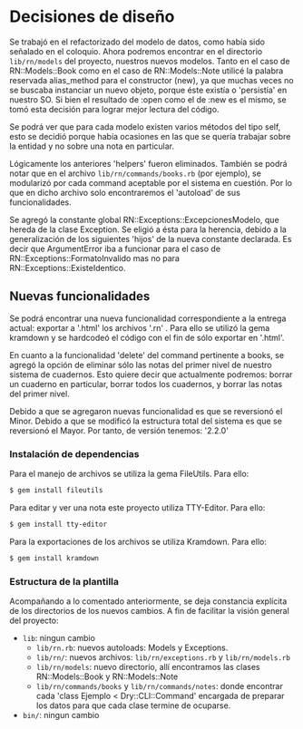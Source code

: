 # Decisiones de diseño

Se trabajó en el refactorizado del modelo de datos, como había sido señalado en el coloquio.
Ahora podremos encontrar en el directorio `lib/rn/models` del proyecto, nuestros nuevos modelos.
Tanto en el caso de RN::Models::Book como en el caso de RN::Models::Note utilicé la palabra reservada
alias_method para el constructor (new), ya que muchas veces no se buscaba instanciar un nuevo objeto,
porque éste existía o 'persistía' en nuestro SO. Si bien el resultado de :open como el de :new
es el mismo, se tomó esta decisión para lograr mejor lectura del código.

Se podrá ver que para cada modelo existen varios métodos del tipo self, esto se decidió porque
había ocasiones en las que se quería trabajar sobre la entidad y no sobre una nota en particular.

Lógicamente los anteriores 'helpers' fueron eliminados. También se podrá notar que en el archivo
`lib/rn/commands/books.rb` (por ejemplo), se modularizó por cada command aceptable por el sistema
en cuestión. Por lo que en dicho archivo solo encontraremos el 'autoload' de sus funcionalidades.

Se agregó la constante global RN::Exceptions::ExcepcionesModelo, que hereda de la clase Exception.
Se eligió a ésta para la herencia, debido a la generalización de los siguientes 'hijos' de la
nueva constante declarada. Es decir que ArgumentError iba a funcionar para el caso de
RN::Exceptions::FormatoInvalido mas no para RN::Exceptions::ExisteIdentico.


## Nuevas funcionalidades

Se podrá encontrar una nueva funcionalidad correspondiente a la entrega actual: exportar a '.html'
los archivos '.rn' . Para ello se utilizó la gema kramdown y se hardcodeó el código con el fin
de sólo exportar en '.html'.

En cuanto a la funcionalidad 'delete' del command pertinente a books, se agregó la opción de
eliminar sólo las notas del primer nivel de nuestro sistema de cuadernos. Esto quiere decir
que actualmente podremos: borrar un cuaderno en particular, borrar todos los cuadernos, y borrar
las notas del primer nivel.

Debido a que se agregaron nuevas funcionalidad es que se reversionó el Minor. Debido a que se modificó
la estructura total del sistema es que se reversionó el Mayor. Por tanto, de versión tenemos: '2.2.0'

### Instalación de dependencias

Para el manejo de archivos se utiliza la gema FileUtils. Para ello:

```bash
$ gem install fileutils
```

Para editar y ver una nota este proyecto utiliza TTY-Editor. Para ello:

```bash
$ gem install tty-editor
```

Para la exportaciones de los archivos se utiliza Kramdown. Para ello:

```bash
$ gem install kramdown
```

### Estructura de la plantilla

Acompañando a lo comentado anteriormente, se deja constancia explícita de los directorios
de los nuevos cambios. A fin de facilitar la visión general del proyecto:

* `lib`: ningun cambio
  * `lib/rn.rb`: nuevos autoloads: Models y Exceptions.
  * `lib/rn/`: nuevos archivos: `lib/rn/exceptions.rb` y `lib/rn/models.rb`
  * `lib/rn/models`: nuevo directorio, allí encontramos las clases RN::Models::Book y RN::Models::Note
  * `lib/rn/commands/books` y `lib/rn/commands/notes`: donde encontrar cada 'class Ejemplo < Dry::CLI::Command'
  encargada de preparar los datos para que cada clase termine de ocuparse.
* `bin/`: ningun cambio